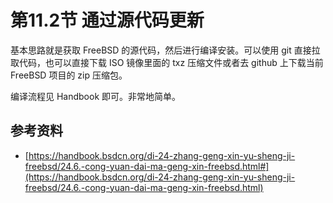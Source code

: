 # 第11.2节 通过源代码更新

基本思路就是获取 FreeBSD 的源代码，然后进行编译安装。可以使用 git 直接拉取代码，也可以直接下载 ISO 镜像里面的 txz 压缩文件或者去 github 上下载当前 FreeBSD 项目的 zip 压缩包。

编译流程见 Handbook 即可。非常地简单。

## 参考资料

* [https://handbook.bsdcn.org/di-24-zhang-geng-xin-yu-sheng-ji-freebsd/24.6.-cong-yuan-dai-ma-geng-xin-freebsd.html#](https://handbook.bsdcn.org/di-24-zhang-geng-xin-yu-sheng-ji-freebsd/24.6.-cong-yuan-dai-ma-geng-xin-freebsd.html)
